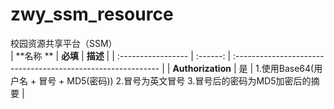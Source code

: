 # zwy_ssm_resource
校园资源共享平台（SSM）</br>
| **名称          ** | **必填** | **描述**                                                     |
| :----------------- | :------: | :----------------------------------------------------------- |
| **Authorization**  |    是    | 1.使用Base64(用户名 + 冒号 + MD5(密码))  2.冒号为英文冒号  3.冒号后的密码为MD5加密后的摘要 |
